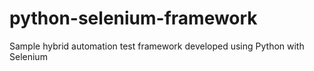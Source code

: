 # python-selenium-framework
Sample hybrid automation test framework developed using Python with Selenium
